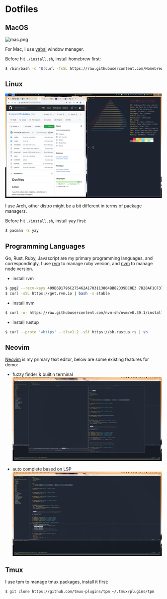 Dotfiles
=======

## MacOS

![mac.png](./img/mac.png)

For Mac, I use [yabai](https://github.com/koekeishiya/yabai) window manager.

Before hit `./install.sh`, install homebrew first:

```bash
$ /bin/bash -c "$(curl -fsSL https://raw.githubusercontent.com/Homebrew/install/HEAD/install.sh)"
```

## Linux

![arch.png](./img/arch.png)

I use Arch, other distro might be a bit different in terms of package managers.

Before hit `./install.sh`, install yay first:

```bash
$ pacman -S yay
```

## Programming Languages

Go, Rust, Ruby, Javascript are my primary programming languages, and correspondingly, I use [rvm](https://rvm.io) to manage ruby version, and [nvm](https://github.com/nvm-sh/nvm) to manage node version.

* install rvm
```bash
$ gpg2 --recv-keys 409B6B1796C275462A1703113804BB82D39DC0E3 7D2BAF1CF37B13E2069D6956105BD0E739499BDB
$ curl -sSL https://get.rvm.io | bash -s stable
```

* install nvm
```bash
$ curl -o- https://raw.githubusercontent.com/nvm-sh/nvm/v0.39.1/install.sh | bash
```

* install rustup
```bash
$ curl --proto '=https' --tlsv1.2 -sSf https://sh.rustup.rs | sh
```

## Neovim

[Neovim](https://neovim.io) is my primary text editor, below are some existing features for demo:

* fuzzy finder & builtin terminal
![vim1.png](./img/vim1.png)

* auto complete based on LSP 
![vim2.png](./img/vim2.png)


## Tmux

I use tpm to manage tmux packages, install it first:

```bash
$ git clone https://github.com/tmux-plugins/tpm ~/.tmux/plugins/tpm
```
